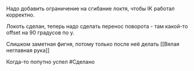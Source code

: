 Надо добавить ограничение на сгибание локтя, чтобы IK работал корректно.

Локоть сделан, теперь надо сделать перенос поворота - там какой-то offset на 90 градусов по y.

Слишком заметная фигня, потому только после неё делать [[Вялая неглавная рука]]

Когда-то попутно успел #Сделано 
